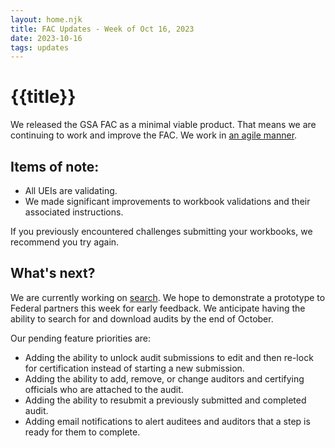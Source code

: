 ```yaml
---
layout: home.njk
title: FAC Updates - Week of Oct 16, 2023
date: 2023-10-16
tags: updates
---
```


# {{title}}

We released the GSA FAC as a minimal viable product. That means we are continuing to work and improve the FAC. We work in [an agile manner](https://asana.com/resources/agile-methodology).

## Items of note:

- All UEIs are validating.
- We made significant improvements to workbook validations and their associated instructions.

If you previously encountered challenges submitting your workbooks, we recommend you try again.

## What's next?

We are currently working on [search](https://github.com/GSA-TTS/FAC/issues/2236). We hope to demonstrate a prototype to Federal partners this week for early feedback. We anticipate having the ability to search for and download audits by the end of October.

Our pending feature priorities are:
- Adding the ability to unlock audit submissions to edit and then re-lock for certification instead of starting a new submission.
- Adding the ability to add, remove, or change auditors and certifying officials who are attached to the audit.
- Adding the ability to resubmit a previously submitted and completed audit.
- Adding email notifications to alert auditees and auditors that a step is ready for them to complete.
  